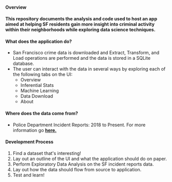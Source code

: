 #### **Overview**
#### This repository documents the analysis and code used to host an app aimed at helping SF residents gain more insight into criminal activity within their neighborhoods while exploring data science techniques.

#### **What does the application do?**
- San Francisco crime data is downloaded and Extract, Transform, and Load operations are performed and the data is stored in a SQLite database.
- The user can interact with the data in several ways by exploring each of the following tabs on the UI:
    - Overview
    - Inferential Stats
    - Machine Learning
    - Data Download
    - About


#### **Where does the data come from?**
- Police Department Incident Reports: 2018 to Present. For more information go [**here.**](https://data.sfgov.org/Public-Safety/Police-Department-Incident-Reports-2018-to-Present/wg3w-h783)

#### **Development Process**
1. Find a dataset that's interesting!
2. Lay out an outline of the UI and what the application should do on paper.
3. Perform Exploratory Data Analysis on the SF incident reports data.
4. Lay out how the data should flow from source to application.
5. Test and learn!
